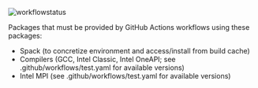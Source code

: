 ![workflowstatus](https://github.com/AlexanderRichert-NOAA/ci-playground/actions/workflows/test.yaml/badge.svg)

Packages that must be provided by GitHub Actions workflows using these packages:
- Spack (to concretize environment and access/install from build cache)
- Compilers (GCC, Intel Classic, Intel OneAPI; see .github/workflows/test.yaml for available versions)
- Intel MPI (see .github/workflows/test.yaml for available versions)
